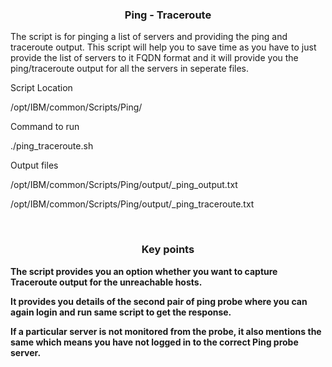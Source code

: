 <h3 align="center"><b>Ping - Traceroute</b></h4>

<p>The script is for pinging a list of servers and providing the ping and traceroute output. This script will help you to save time as you have to just provide the list of servers to it FQDN format and it will provide you the ping/traceroute output for all the servers in seperate files.
</p>

<summary>Script Location</summary>
  <p>/opt/IBM/common/Scripts/Ping/</p>
<summary>Command to run</summary>
  <p>./ping_traceroute.sh<inputfile></p>
<summary>Output files</summary>
    <p>/opt/IBM/common/Scripts/Ping/output/<hostname_date_time>_ping_output.txt</p>
    <p>/opt/IBM/common/Scripts/Ping/output/<hostname_date_time>_ping_traceroute.txt</p>
<br/>

<h3 align="center"><b>Key points</h4>

<summary><p>The script provides you an option whether you want to capture Traceroute output for the unreachable hosts.</p></summary>
<summary><p>It provides you details of the second pair of ping probe where you can again login and run same script to get the response.</p></summary>
<summary><p>If a particular server is not monitored from the probe, it also mentions the same which means you have not logged in to the correct Ping probe server.</p></summary>
